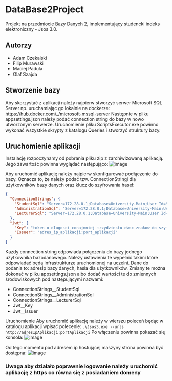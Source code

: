 # DataBase2Project
Projekt na przedmiocie Bazy Danych 2, implementujący studencki indeks elektroniczny - Jsos 3.0.

## Autorzy
- Adam Czekalski
- Filip Murawski
- Maciej Padula
- Olaf Szajda

## Stworzenie bazy
Aby skorzystać z aplikacji należy najpierw stworzyć serwer Microsoft SQL Server np. uruchamiając go lokalnie na dockerze: https://hub.docker.com/_/microsoft-mssql-server
Następnie w pliku appsettings.json należy podać connection string do bazy w nowo utworzonym serwerze. Uruchomienie pliku ScriptsExecutor.exe powinno wykonać wszystkie skrypty z katalogu Queries i stworzyć struktury bazy.

## Uruchomienie aplikacji

Instalację rozpoczynamy od pobrania pliku zip z zarchiwizowaną aplikacją. Jego zawartość powinna wyglądać następująco:
![image](https://github.com/AdamusPL/DataBase2Project/assets/50674232/01590d84-cfe1-43e4-a328-03efeec8d252)

Aby uruchomić aplikację należy najpierw skonfigurować podłączenie do bazy. Oznacza to, że należy podać tzw. ConnectionStringi dla użytkowników bazy danych oraz klucz do szyfrowania haseł:
```JSON
{
  "ConnectionStrings": {
    "StudentSql": "Server=172.28.0.1;Database=University-Main;User Id=Student;Password=zaq1@WSX;TrustServerCertificate=True",
    "AdministrationSql": "Server=172.28.0.1;Database=University-Main;User Id=Administration;Password=zaq1@WSX;TrustServerCertificate=True",
    "LecturerSql": "Server=172.28.0.1;Database=University-Main;User Id=Lecturer;Password=zaq1@WSX;TrustServerCertificate=True"
  },
  "Jwt": {
    "Key": "token o dlugosci conajmniej trzydziestu dwoc znakow do szyfrowania hasel",
    "Issuer": "adres_ip_aplikacji:port_aplikacji"
  }
}
```

Każdy connection string odpowiada połączeniu do bazy jednego użytkownika bazodanowego. Należy ustawienia te wypełnić takimi które odpowiadać będą infrastrukturze uruchomionej na uczelni. Dane do podania to: adresIp bazy danych, hasła dla użytkowników.
Zmiany te można dokonać w pliku appsettings.json albo dodać wartości te do zmiennych środowiskowych pod następującymi nazwami:
- ConnectionStrings__StudentSql
- ConnectionStrings__AdministrationSql
- ConnectionStrings__LecturerSql 
- Jwt__Key
- Jwt__Issuer

Uruchomienie
Aby uruchomić aplikację należy w wierszu poleceń będąc w katalogu aplikacji wpisać polecenie: `.\Jsos3.exe --urls http://adresIpAplikacji:portAplikacji`
Po włączeniu powinna pokazać się konsola:
![image](https://github.com/AdamusPL/DataBase2Project/assets/50674232/9d534794-f2f7-4e0f-a62f-215a567e67a1)

Od tego momentu pod adresem ip hostującej maszyny strona powinna być dostępna:
![image](https://github.com/AdamusPL/DataBase2Project/assets/50674232/db4b1a61-4bad-42d2-85c8-6485b884c7b0)

### Uwaga aby działało poprawnie logowanie należy uruchomić aplikację z https co równa się z posiadaniem domeny
